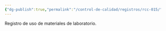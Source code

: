 ```yaml
---
{"dg-publish":true,"permalink":"/control-de-calidad/registros/rcc-015/"}
---
```


Registro de uso de materiales de laboratorio.